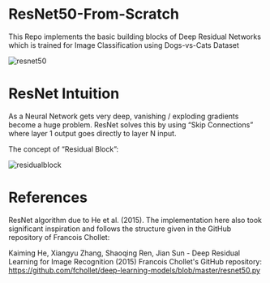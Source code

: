 # ResNet50-From-Scratch

This Repo implements the basic building blocks of Deep Residual Networks which is trained for Image Classification using Dogs-vs-Cats Dataset

![resnet50](https://user-images.githubusercontent.com/99212200/190844300-6d18332b-00cd-4c4a-ae39-e126a4e3080a.png)

# ResNet Intuition

As a Neural Network gets very deep, vanishing / exploding gradients become a huge problem. ResNet solves this by using “Skip Connections” where layer 1 output goes directly to layer N input.

The concept of “Residual Block”:


![residualblock](https://user-images.githubusercontent.com/99212200/190844348-091fd65a-27b7-4d45-94e4-a36b77ce2f61.png)

# References

ResNet algorithm due to He et al. (2015). The implementation here also took significant inspiration and follows the structure given in the GitHub repository of Francois Chollet:

Kaiming He, Xiangyu Zhang, Shaoqing Ren, Jian Sun - Deep Residual Learning for Image Recognition (2015)
Francois Chollet's GitHub repository: https://github.com/fchollet/deep-learning-models/blob/master/resnet50.py
